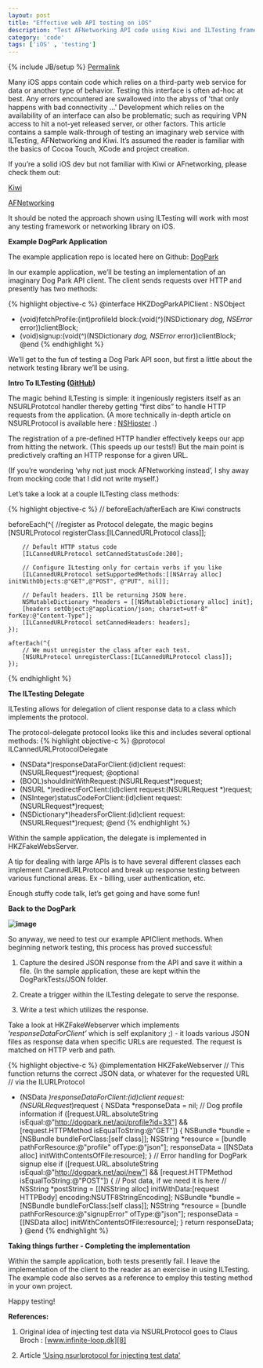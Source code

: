 ```yaml
---
layout: post
title: "Effective web API testing on iOS"
description: "Test AFNetworking API code using Kiwi and ILTesting frameworks. A brief walkthrough and sample project illustrating how these frameworks can help write better tested iOS code."
category: 'code' 
tags: ['iOS' , 'testing']
---
```

{% include JB/setup %}
[Permalink](http://hackazach.net/post/44988952817/ios-network-testing "Permalink to HackaZach; • iOS Network Testing")

Many iOS apps contain code which relies on a third-party web service for data
or another type of behavior. Testing this interface is often ad-hoc at best.
Any errors encountered are swallowed into the abyss of 'that only happens with
bad connectivity ...' Development which relies on the availability of an
interface can also be problematic; such as requiring VPN access to hit a
not-yet released server, or other factors. 
This article contains a sample walk-through of testing an imaginary web service with ILTesting, AFNetworking and Kiwi. It’s assumed the reader is familiar with the basics of Cocoa Touch, XCode and project creation.

If you’re a solid iOS dev but not familiar with Kiwi or AFnetworking, please check them out:

[Kiwi][1] 

[AFNetworking][2] 

It should be noted the approach shown using ILTesting will work with most any testing framework or networking library on iOS.

**Example DogPark Application**

The example application repo is located here on Github: [DogPark][3]

In our example application, we’ll be testing an implementation of an imaginary Dog Park API client. The client sends requests over HTTP and presently has two methods:

{% highlight objective-c %}
@interface HKZDogParkAPIClient : NSObject
- (void)fetchProfile:(int)profileId block:(void(^)(NSDictionary *dog, NSError* error))clientBlock;
- (void)signup:(void(^)(NSDictionary *dog, NSError* error))clientBlock;
@end
{% endhighlight %}

We’ll get to the fun of testing a Dog Park API soon, but first a little about the network testing library we’ll be using. 

**Intro To ILTesting ([GitHub][4])**  


The magic behind ILTesting is simple: it ingeniously registers itself as an NSURLPrototcol handler thereby getting “first dibs” to handle HTTP requests from the application. (A more technically in-depth article on NSURLProtocol is available here : [NSHipster][5] .)

The registration of a pre-defined HTTP handler effectively keeps our app from hitting the network. (This speeds up our tests!) But the main point is predictively crafting an HTTP response for a given URL. 

(If you’re wondering ‘why not just mock AFNetworking instead’, I shy away from mocking code that I did not write myself.)

Let’s take a look at a couple ILTesting class methods:

{% highlight objective-c %}
// beforeEach/afterEach are Kiwi constructs
 
beforeEach(^{
        //register as Protocol delegate, the magic begins
        [NSURLProtocol registerClass:[ILCannedURLProtocol class]];
       
        // Default HTTP status code
        [ILCannedURLProtocol setCannedStatusCode:200];
 
        // Configure ILtesting only for certain verbs if you like
        [ILCannedURLProtocol setSupportedMethods:[[NSArray alloc] initWithObjects:@"GET",@"POST", @"PUT", nil]];
        
        // Default headers. Ill be returning JSON here.
        NSMutableDictionary *headers = [[NSMutableDictionary alloc] init];
        [headers setObject:@"application/json; charset=utf-8" forKey:@"Content-Type"];
        [ILCannedURLProtocol setCannedHeaders: headers];
    });
    
    afterEach(^{
        // We must unregister the class after each test.
        [NSURLProtocol unregisterClass:[ILCannedURLProtocol class]];
    });
{% endhighlight %}

**The ILTesting Delegate**

ILTesting allows for delegation of client response data to a class which implements the  protocol.

 The protocol-delegate protocol looks like this and includes several optional methods:
{% highlight objective-c %}
@protocol ILCannedURLProtocolDelegate <NSObject>
- (NSData*)responseDataForClient:(id<NSURLProtocolClient>)client 
                         request:(NSURLRequest*)request;
@optional
- (BOOL)shouldInitWithRequest:(NSURLRequest*)request;
- (NSURL *)redirectForClient:(id<NSURLProtocolClient>)client 
                     request:(NSURLRequest *)request;
- (NSInteger)statusCodeForClient:(id<NSURLProtocolClient>)client
                         request:(NSURLRequest*)request;
- (NSDictionary*)headersForClient:(id<NSURLProtocolClient>)client 
                          request:(NSURLRequest*)request;
@end
{% endhighlight %}

Within the sample application, the delegate is implemented in HKZFakeWebsServer.

A tip for dealing with large APIs is to have several different classes each implement CannedURLProtocol and break up response testing between various functional areas. Ex - billing, user authentication, etc.

Enough stuffy code talk, let’s get going and have some fun! 

**Back to the DogPark**

**![image][6]**

So anyway, we need to test our example APIClient methods. When beginning network testing, this process has proved successful:

1. Capture the desired JSON response from the API and save it within a file. (In the sample application, these are kept within the DogParkTests/JSON folder.

2. Create a trigger within the ILTesting delegate to serve the response.

3. Write a test which utilizes the response.

Take a look at HKZFakeWebserver which implements ‘*responseDataForClient’* which is self explanitory ;) - it loads various JSON files as response data when specific URLs are requested. The request is matched on HTTP verb and path.

{% highlight objective-c %}
@implementation HKZFakeWebserver
 // This function returns the correct JSON data, or whatever for the requested URL
// via the ILURLProtocol
 - (NSData *)responseDataForClient:(id<NSURLProtocolClient>)client 
                           request:(NSURLRequest*)request {
  NSData *responseData = nil;
    // Dog profile information
    if ([request.URL.absoluteString isEqual:@"http://dogpark.net/api/profile?id=33"] &&
            [request.HTTPMethod isEqualToString:@"GET"]) {
                NSBundle *bundle = [NSBundle bundleForClass:[self class]];
                NSString *resource = [bundle pathForResource:@"profile" ofType:@"json"];
                responseData = [[NSData alloc] initWithContentsOfFile:resource];
            }
    // Error handling for DogPark signup 
    else if ([request.URL.absoluteString isEqual:@"http://dogpark.net/api/new"] &&
         [request.HTTPMethod isEqualToString:@"POST"]) {
            // Post data, if we need it is here
            // NSString *postString = [[NSString alloc] initWithData:[request HTTPBody] 
                                                            encoding:NSUTF8StringEncoding];
            NSBundle *bundle = [NSBundle bundleForClass:[self class]];
            NSString *resource = [bundle pathForResource:@"signupError" ofType:@"json"];
            responseData = [[NSData alloc] initWithContentsOfFile:resource];
        }
	return responseData;
}
@end
{% endhighlight %}

**Taking things further - Completing the implementation**

Within the sample application, both tests presently fail. I leave the implementation of the client to the reader as an exercise in using ILTesting. The example code also serves as a reference to employ this testing method in your own project.

Happy testing!

__References:__

1) Original idea of injecting test data via NSURLProtocol goes to Claus Broch : [www.infinite-loop.dk][8]

2) Article ['Using nsurlprotocol for injecting test data'][7]

 [1]: https://github.com/allending/Kiwi/wiki/Guide:-Up-and-Running-with-Kiwi "Kiwi"
 [2]: https://github.com/AFNetworking/AFNetworking
 [3]: https://github.com/zmcartor/DogPark-ILTesting
 [4]: https://github.com/zmcartor/ILTesting
 [5]: http://nshipster.com/nsurlprotocol/
 [6]: http://media.tumblr.com/547a729f43c4bddfcc8603571dc8ecb9/tumblr_inline_mjfb450f2O1qz4rgp.jpg
 [7]: http://www.infinite-loop.dk/blog/2011/09/using-nsurlprotocol-for-injecting-test-data/
 [8]: http://www.infinite-loop.dk 
